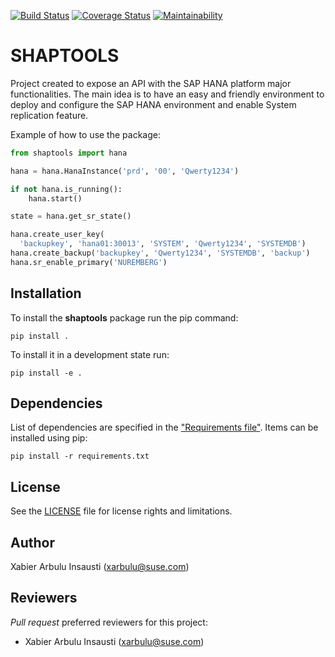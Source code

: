 [![Build Status](https://travis-ci.org/arbulu89/shaptools.svg?branch=master)](https://travis-ci.org/arbulu89/shaptools)
[![Coverage Status](https://coveralls.io/repos/github/arbulu89/shaptools/badge.svg?branch=master)](https://coveralls.io/github/arbulu89/shaptools?branch=master)
[![Maintainability](https://api.codeclimate.com/v1/badges/a6ad5be09f1a9cf19321/maintainability)](https://codeclimate.com/github/arbulu89/shaptools/maintainability)

# SHAPTOOLS

Project created to expose an API with the SAP HANA platform major functionalities.
The main idea is to have an easy and friendly environment to deploy and configure
the SAP HANA environment and enable System replication feature.

Example of how to use the package:

```python
from shaptools import hana

hana = hana.HanaInstance('prd', '00', 'Qwerty1234')

if not hana.is_running():
    hana.start()

state = hana.get_sr_state()

hana.create_user_key(
  'backupkey', 'hana01:30013', 'SYSTEM', 'Qwerty1234', 'SYSTEMDB')
hana.create_backup('backupkey', 'Qwerty1234', 'SYSTEMDB', 'backup')
hana.sr_enable_primary('NUREMBERG')
```

## Installation

To install the **shaptools** package run the pip command:

    pip install .

To install it in a development state run:

    pip install -e .

## Dependencies

List of dependencies are specified in the ["Requirements file"](requirements.txt). Items can be installed using pip:

    pip install -r requirements.txt

## License

See the [LICENSE](LICENSE) file for license rights and limitations.

## Author

Xabier Arbulu Insausti (xarbulu@suse.com)

## Reviewers

*Pull request* preferred reviewers for this project:
- Xabier Arbulu Insausti (xarbulu@suse.com)
